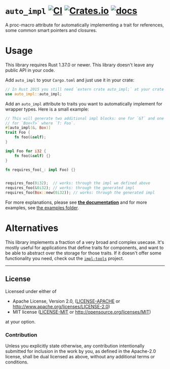 # `auto_impl` [![CI](https://github.com/auto-impl-rs/auto_impl/actions/workflows/ci.yml/badge.svg)](https://github.com/auto-impl-rs/auto_impl/actions/workflows/ci.yml) [![Crates.io](https://img.shields.io/crates/v/auto_impl.svg)](https://crates.io/crates/auto_impl) [![docs](https://docs.rs/auto_impl/badge.svg)](https://docs.rs/auto_impl)

A proc-macro attribute for automatically implementing a trait for references,
some common smart pointers and closures.

# Usage

This library requires Rust 1.37.0 or newer. This library doesn't leave any public API in your code.

Add `auto_impl` to your `Cargo.toml` and just use it in your crate:

```rust
// In Rust 2015 you still need `extern crate auto_impl;` at your crate root
use auto_impl::auto_impl;
```

Add an `auto_impl` attribute to traits you want to automatically implement for wrapper types. Here is a small example:

```rust
// This will generate two additional impl blocks: one for `&T` and one
// for `Box<T>` where `T: Foo`.
#[auto_impl(&, Box)]
trait Foo {
    fn foo(&self);
}

impl Foo for i32 {
    fn foo(&self) {}
}

fn requires_foo(_: impl Foo) {}


requires_foo(0i32);  // works: through the impl we defined above
requires_foo(&0i32); // works: through the generated impl
requires_foo(Box::new(0i32)); // works: through the generated impl
```

For more explanations, please see [**the documentation**](https://docs.rs/auto_impl) and for more examples, see 
[the examples folder](https://github.com/auto-impl-rs/auto_impl/tree/master/examples).

# Alternatives

This library implements a fraction of a very broad and complex usecase. It's mostly useful for applications that 
define traits for components, and want to be able to abstract over the storage for those traits. If it doesn't offer 
some functionality you need, check out the [`impl-tools`](https://github.com/kas-gui/impl-tools/) project.

---

## License

Licensed under either of

 * Apache License, Version 2.0, ([LICENSE-APACHE](LICENSE-APACHE) or http://www.apache.org/licenses/LICENSE-2.0)
 * MIT license ([LICENSE-MIT](LICENSE-MIT) or http://opensource.org/licenses/MIT)

at your option.

### Contribution

Unless you explicitly state otherwise, any contribution intentionally submitted
for inclusion in the work by you, as defined in the Apache-2.0 license, shall
be dual licensed as above, without any additional terms or conditions.
